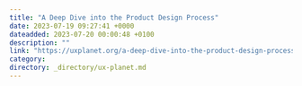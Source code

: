 ```yaml
---
title: "A Deep Dive into the Product Design Process"
date: 2023-07-19 09:27:41 +0000
dateadded: 2023-07-20 00:00:48 +0100
description: ""
link: "https://uxplanet.org/a-deep-dive-into-the-product-design-process-f3808df5d400?source=rss----819cc2aaeee0---4"
category:
directory: _directory/ux-planet.md
---
```

